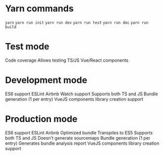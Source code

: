 # Yarn commands
  `yarn`
  `yarn run init`
  `yarn run dev`
  `yarn run test`
  `yarn run doc`
  `yarn run build`

# Test mode
  Code coverage
  Allows testing TS/JS Vue/React components

# Development mode
  ES6 support
  ESLint Airbnb
  Watch support
  Supports both TS and JS
  Bundle generation (1 per entry)
  VueJS components library creation support

# Production mode
  ES6 support
  ESLint Airbnb
  Optimized bundle
  Transpiles to ES5
  Supports both TS and JS
  Doesn't generate sourcemaps
  Bundle generation (1 per entry)
  Generates bundle analysis report
  VueJS components library creation support
